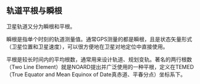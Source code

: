 ## 轨道平根与瞬根

卫星轨道又分为瞬根和平根。

瞬根是指单个时刻的轨道测量值。通常GPS测量的都是瞬根，且是状态矢量形式（卫星位置和卫星速度），可以很方便地在卫星对地定位中直接使用。

平根是较长时间内的平均根数，通常用来设计轨道、规划变轨。著名的两行根数（Two Line Element）就是NOARD提出并广泛使用的一种平根，定义在TEMED（True Equator and Mean Equinox of Date真赤道、平春分点）坐标系下。
